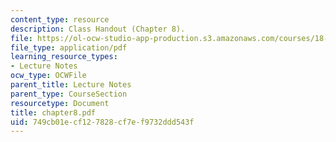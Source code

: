 ```yaml
---
content_type: resource
description: Class Handout (Chapter 8).
file: https://ol-ocw-studio-app-production.s3.amazonaws.com/courses/18-996-random-matrix-theory-and-its-applications-spring-2004/749cb01ecf127828cf7ef9732ddd543f_chapter8.pdf
file_type: application/pdf
learning_resource_types:
- Lecture Notes
ocw_type: OCWFile
parent_title: Lecture Notes
parent_type: CourseSection
resourcetype: Document
title: chapter8.pdf
uid: 749cb01e-cf12-7828-cf7e-f9732ddd543f
---
```

